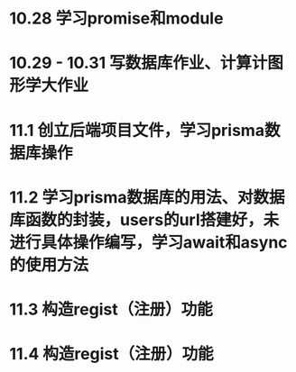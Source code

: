 # 10.28 学习promise和module

# 10.29 - 10.31 写数据库作业、计算计图形学大作业 

# 11.1 创立后端项目文件，学习prisma数据库操作

# 11.2 学习prisma数据库的用法、对数据库函数的封装，users的url搭建好，未进行具体操作编写，学习await和async的使用方法

# 11.3 构造regist（注册）功能

# 11.4 构造regist（注册）功能